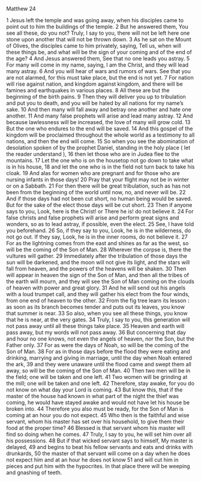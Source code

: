 Matthew 24

1	Jesus left the temple and was going away, when his disciples came to point out to him the buildings of the temple.
2	But he answered them, You see all these, do you not? Truly, I say to you, there will not be left here one stone upon another that will not be thrown down.
3	As he sat on the Mount of Olives, the disciples came to him privately, saying, Tell us, when will these things be, and what will be the sign of your coming and of the end of the age?
4	And Jesus answered them, See that no one leads you astray.
5	For many will come in my name, saying, I am the Christ, and they will lead many astray.
6	And you will hear of wars and rumors of wars. See that you are not alarmed, for this must take place, but the end is not yet.
7	For nation will rise against nation, and kingdom against kingdom, and there will be famines and earthquakes in various places.
8	All these are but the beginning of the birth pains.
9	Then they will deliver you up to tribulation and put you to death, and you will be hated by all nations for my name’s sake.
10	And then many will fall away and betray one another and hate one another.
11	And many false prophets will arise and lead many astray.
12	And because lawlessness will be increased, the love of many will grow cold.
13	But the one who endures to the end will be saved.
14	And this gospel of the kingdom will be proclaimed throughout the whole world as a testimony to all nations, and then the end will come.
15	So when you see the abomination of desolation spoken of by the prophet Daniel, standing in the holy place ( let the reader understand ),
16	then let those who are in Judea flee to the mountains.
17	Let the one who is on the housetop not go down to take what is in his house,
18	and let the one who is in the field not turn back to take his cloak.
19	And alas for women who are pregnant and for those who are nursing infants in those days!
20	Pray that your flight may not be in winter or on a Sabbath.
21	For then there will be great tribulation, such as has not been from the beginning of the world until now, no, and never will be.
22	And if those days had not been cut short, no human being would be saved. But for the sake of the elect those days will be cut short.
23	Then if anyone says to you, Look, here is the Christ! or There he is! do not believe it.
24	For false christs and false prophets will arise and perform great signs and wonders, so as to lead astray, if possible, even the elect.
25	See, I have told you beforehand.
26	So, if they say to you, Look, he is in the wilderness, do not go out. If they say, Look, he is in the inner rooms, do not believe it.
27	For as the lightning comes from the east and shines as far as the west, so will be the coming of the Son of Man.
28	Wherever the corpse is, there the vultures will gather.
29	Immediately after the tribulation of those days the sun will be darkened, and the moon will not give its light, and the stars will fall from heaven, and the powers of the heavens will be shaken.
30	Then will appear in heaven the sign of the Son of Man, and then all the tribes of the earth will mourn, and they will see the Son of Man coming on the clouds of heaven with power and great glory.
31	And he will send out his angels with a loud trumpet call, and they will gather his elect from the four winds, from one end of heaven to the other.
32	From the fig tree learn its lesson : as soon as its branch becomes tender and puts out its leaves, you know that summer is near.
33	So also, when you see all these things, you know that he is near, at the very gates.
34	Truly, I say to you, this generation will not pass away until all these things take place.
35	Heaven and earth will pass away, but my words will not pass away.
36	But concerning that day and hour no one knows, not even the angels of heaven, nor the Son, but the Father only.
37	For as were the days of Noah, so will be the coming of the Son of Man.
38	For as in those days before the flood they were eating and drinking, marrying and giving in marriage, until the day when Noah entered the ark,
39	and they were unaware until the flood came and swept them all away, so will be the coming of the Son of Man.
40	Then two men will be in the field; one will be taken and one left.
41	Two women will be grinding at the mill; one will be taken and one left.
42	Therefore, stay awake, for you do not know on what day your Lord is coming.
43	But know this, that if the master of the house had known in what part of the night the thief was coming, he would have stayed awake and would not have let his house be broken into.
44	Therefore you also must be ready, for the Son of Man is coming at an hour you do not expect.
45	Who then is the faithful and wise servant, whom his master has set over his household, to give them their food at the proper time?
46	Blessed is that servant whom his master will find so doing when he comes.
47	Truly, I say to you, he will set him over all his possessions.
48	But if that wicked servant says to himself, My master is delayed,
49	and begins to beat his fellow servants and eats and drinks with drunkards,
50	the master of that servant will come on a day when he does not expect him and at an hour he does not know
51	and will cut him in pieces and put him with the hypocrites. In that place there will be weeping and gnashing of teeth.

